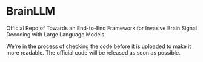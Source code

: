 # BrainLLM
Official Repo of Towards an End-to-End Framework for Invasive Brain Signal Decoding with Large Language Models.

We're in the process of checking the code before it is uploaded to make it more readable. The official code will be released as soon as possible.
